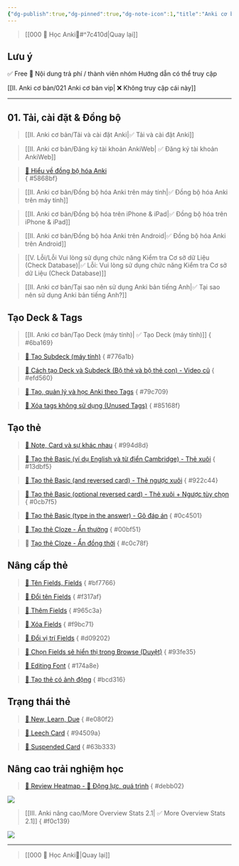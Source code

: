 ```yaml
---
{"dg-publish":true,"dg-pinned":true,"dg-note-icon":1,"title":"Anki cơ bản","permalink":"/ii-anki-co-ban/020-anki-co-ban-publish/","pinned":true,"dgPassFrontmatter":true}
---
```


> [[000 🌟 Học Anki🌟#^7c410d\|Quay lại]]

## Lưu ý

✅ Free
👑 Nội dung trả phí / thành viên nhóm Hướng dẫn có thể truy cập

[[II. Anki cơ bản/021 Anki cơ bản vip\| ❌ Không truy cập cái này]]

___
## 01. Tải, cài đặt & Đồng bộ

> [[II. Anki cơ bản/Tải và cài đặt Anki\|✅ Tải và cài đặt Anki]]

> [[II. Anki cơ bản/Đăng ký tài khoản AnkiWeb\| ✅ Đăng ký tài khoản AnkiWeb]] 

> [👑 Hiểu về đồng bộ hóa Anki](https://www.facebook.com/groups/ankikhoa2/posts/656841203164849/)  
{ #5868bf}


> [[II. Anki cơ bản/Đồng bộ hóa Anki trên máy tính\|✅ Đồng bộ hóa Anki trên máy tính]]

> [[II. Anki cơ bản/Đồng bộ hóa trên iPhone & iPad\|✅ Đồng bộ hóa trên iPhone & iPad]]

> [[II. Anki cơ bản/Đồng bộ hóa Anki trên Android\|✅ Đồng bộ hóa Anki trên Android]]

> [[V. Lỗi/Lỗi Vui lòng sử dụng chức năng Kiểm tra Cơ sở dữ Liệu (Check Database)\|✅ Lỗi: Vui lòng sử dụng chức năng Kiểm tra Cơ sở dữ Liệu (Check Database)]]

> [[II. Anki cơ bản/Tại sao nên sử dụng Anki bản tiếng Anh\|✅ Tại sao nên sử dụng Anki bản tiếng Anh?]]

## Tạo Deck & Tags

> [[II. Anki cơ bản/Tạo Deck (máy tính)\| ✅ Tạo Deck (máy tính)]]
{ #6ba169}


> [👑 Tạo Subdeck (máy tính)](https://www.facebook.com/100006970567626/videos/1309708296640380/)
{ #776a1b}



> [👑 Cách tạo Deck và Subdeck (Bộ thẻ và bộ thẻ con) - Video cũ](https://www.facebook.com/100006970567626/videos/948967736190048/) 
{ #efd560}



> [👑 Tạo, quản lý và học Anki theo Tags](https://www.facebook.com/100006970567626/videos/1735576880208862/) 
{ #79c709}



> [👑 Xóa tags không sử dụng (Unused Tags)](https://www.facebook.com/groups/ankikhoa2/posts/658428619672774/)
{ #85168f}



## Tạo thẻ

> [👑 Note, Card và sự khác nhau](https://www.facebook.com/groups/ankikhoa2/posts/658651092983860/)
{ #994d8d}


> [👑 Tạo thẻ Basic (ví dụ English và từ điển Cambridge) - Thẻ xuôi](https://www.facebook.com/100006970567626/videos/270185489085121/)
{ #13dbf5}


> [👑 Tạo thẻ Basic (and reversed card) - Thẻ ngược xuôi](https://www.facebook.com/100006970567626/videos/307515391787740/)
{ #922c44}


> [👑 Tạo thẻ Basic (optional reversed card) - Thẻ xuôi + Ngược tùy chọn](https://www.facebook.com/100006970567626/videos/588292580172236/)
{ #0cb7f5}


> [👑 Tạo thẻ Basic (type in the answer) - Gõ đáp án](https://www.facebook.com/100006970567626/videos/251641787687604/)
{ #0c4501}


> [👑 Tạo thẻ Cloze - Ẩn thường](https://www.facebook.com/100006970567626/videos/601618848830670/)
{ #00bf51}


> 👑 [Tạo thẻ Cloze - Ẩn đồng thời](https://www.facebook.com/groups/ankikhoa2/permalink/660008729514763/)
{ #c0c78f}


## Nâng cấp thẻ

> [👑 Tên Fields, Fields](https://www.facebook.com/groups/ankikhoa2/posts/659349429580693/)
{ #bf7766}


> [👑 Đổi tên Fields](https://www.facebook.com/100006970567626/videos/6386729764755310/)
{ #f317af}


> [👑 Thêm Fields](https://www.facebook.com/100006970567626/videos/610376627914331/)
{ #965c3a}


> [👑 Xóa Fields](https://www.facebook.com/100006970567626/videos/1460259781398928/)
{ #f9bc71}


> [👑 Đổi vị trí Fields](https://www.facebook.com/100006970567626/videos/996737118425945/)
{ #d09202}


> [👑 Chọn Fields sẽ hiển thị trong Browse (Duyệt)](https://www.facebook.com/100006970567626/videos/1115800266045956/)
{ #93fe35}


> [👑 Editing Font](https://www.facebook.com/100006970567626/videos/191653610560528/)
{ #174a8e}


> [👑 Tạo thẻ có ảnh động](https://www.facebook.com/groups/ankikhoa2/posts/657978433051126/)
{ #bcd316}


## Trạng thái thẻ

> [👑 New, Learn, Due](https://www.facebook.com/100006970567626/videos/6380549382011532/)
{ #e080f2}


> [👑 Leech Card](https://www.facebook.com/100006970567626/videos/3522266851347838/)
{ #94509a}


> [👑 Suspended Card](https://www.facebook.com/100006970567626/videos/1013283566338415/)
{ #63b333}


## Nâng cao trải nghiệm học

> [👑 Review Heatmap - 💪 Động lực, quá trình](https://www.facebook.com/100006970567626/videos/1324566178460463/)
{ #debb02}


![](https://i.imgur.com/H6CkcYh.png)

> [[III. Anki nâng cao/More Overview Stats 2.1\| ✅ More Overview Stats 2.1]]
{ #f0c139}


![](https://i.imgur.com/z5to9Cx.png)
___

> [[000 🌟 Học Anki🌟\|Quay lại]]